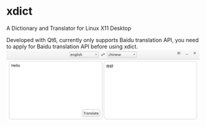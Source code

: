 # xdict
A Dictionary and Translator for Linux X11 Desktop  

Developed with Qt6, currently only supports Baidu translation API, you need to apply for Baidu translation API before using xdict.
![Screenshot](https://raw.githubusercontent.com/xistor/xdict/main/misc/Screenshot.png)
